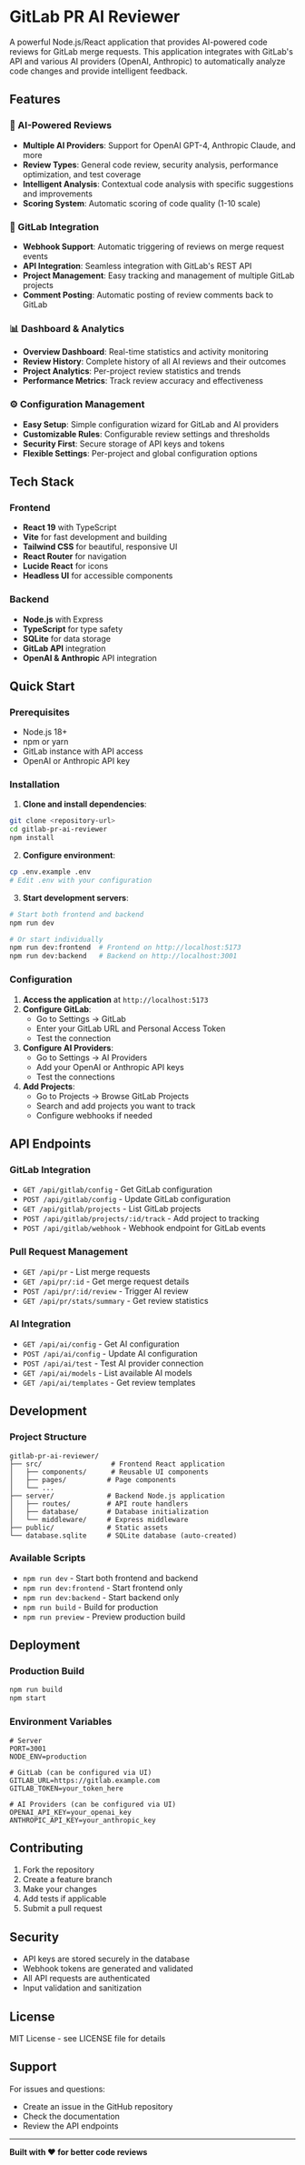 # GitLab PR AI Reviewer

A powerful Node.js/React application that provides AI-powered code reviews for GitLab merge requests. This application integrates with GitLab's API and various AI providers (OpenAI, Anthropic) to automatically analyze code changes and provide intelligent feedback.

## Features

### 🤖 AI-Powered Reviews
- **Multiple AI Providers**: Support for OpenAI GPT-4, Anthropic Claude, and more
- **Review Types**: General code review, security analysis, performance optimization, and test coverage
- **Intelligent Analysis**: Contextual code analysis with specific suggestions and improvements
- **Scoring System**: Automatic scoring of code quality (1-10 scale)

### 🔧 GitLab Integration
- **Webhook Support**: Automatic triggering of reviews on merge request events
- **API Integration**: Seamless integration with GitLab's REST API
- **Project Management**: Easy tracking and management of multiple GitLab projects
- **Comment Posting**: Automatic posting of review comments back to GitLab

### 📊 Dashboard & Analytics
- **Overview Dashboard**: Real-time statistics and activity monitoring
- **Review History**: Complete history of all AI reviews and their outcomes
- **Project Analytics**: Per-project review statistics and trends
- **Performance Metrics**: Track review accuracy and effectiveness

### ⚙️ Configuration Management
- **Easy Setup**: Simple configuration wizard for GitLab and AI providers
- **Customizable Rules**: Configurable review settings and thresholds
- **Security First**: Secure storage of API keys and tokens
- **Flexible Settings**: Per-project and global configuration options

## Tech Stack

### Frontend
- **React 19** with TypeScript
- **Vite** for fast development and building
- **Tailwind CSS** for beautiful, responsive UI
- **React Router** for navigation
- **Lucide React** for icons
- **Headless UI** for accessible components

### Backend
- **Node.js** with Express
- **TypeScript** for type safety
- **SQLite** for data storage
- **GitLab API** integration
- **OpenAI & Anthropic** API integration

## Quick Start

### Prerequisites
- Node.js 18+ 
- npm or yarn
- GitLab instance with API access
- OpenAI or Anthropic API key

### Installation

1. **Clone and install dependencies**:
```bash
git clone <repository-url>
cd gitlab-pr-ai-reviewer
npm install
```

2. **Configure environment**:
```bash
cp .env.example .env
# Edit .env with your configuration
```

3. **Start development servers**:
```bash
# Start both frontend and backend
npm run dev

# Or start individually
npm run dev:frontend  # Frontend on http://localhost:5173
npm run dev:backend   # Backend on http://localhost:3001
```

### Configuration

1. **Access the application** at `http://localhost:5173`
2. **Configure GitLab**:
   - Go to Settings → GitLab
   - Enter your GitLab URL and Personal Access Token
   - Test the connection
3. **Configure AI Providers**:
   - Go to Settings → AI Providers
   - Add your OpenAI or Anthropic API keys
   - Test the connections
4. **Add Projects**:
   - Go to Projects → Browse GitLab Projects
   - Search and add projects you want to track
   - Configure webhooks if needed

## API Endpoints

### GitLab Integration
- `GET /api/gitlab/config` - Get GitLab configuration
- `POST /api/gitlab/config` - Update GitLab configuration
- `GET /api/gitlab/projects` - List GitLab projects
- `POST /api/gitlab/projects/:id/track` - Add project to tracking
- `POST /api/gitlab/webhook` - Webhook endpoint for GitLab events

### Pull Request Management
- `GET /api/pr` - List merge requests
- `GET /api/pr/:id` - Get merge request details
- `POST /api/pr/:id/review` - Trigger AI review
- `GET /api/pr/stats/summary` - Get review statistics

### AI Integration
- `GET /api/ai/config` - Get AI configuration
- `POST /api/ai/config` - Update AI configuration
- `POST /api/ai/test` - Test AI provider connection
- `GET /api/ai/models` - List available AI models
- `GET /api/ai/templates` - Get review templates

## Development

### Project Structure
```
gitlab-pr-ai-reviewer/
├── src/                 # Frontend React application
│   ├── components/      # Reusable UI components
│   ├── pages/          # Page components
│   └── ...
├── server/             # Backend Node.js application
│   ├── routes/         # API route handlers
│   ├── database/       # Database initialization
│   └── middleware/     # Express middleware
├── public/             # Static assets
└── database.sqlite     # SQLite database (auto-created)
```

### Available Scripts
- `npm run dev` - Start both frontend and backend
- `npm run dev:frontend` - Start frontend only
- `npm run dev:backend` - Start backend only
- `npm run build` - Build for production
- `npm run preview` - Preview production build

## Deployment

### Production Build
```bash
npm run build
npm start
```

### Environment Variables
```env
# Server
PORT=3001
NODE_ENV=production

# GitLab (can be configured via UI)
GITLAB_URL=https://gitlab.example.com
GITLAB_TOKEN=your_token_here

# AI Providers (can be configured via UI)
OPENAI_API_KEY=your_openai_key
ANTHROPIC_API_KEY=your_anthropic_key
```

## Contributing

1. Fork the repository
2. Create a feature branch
3. Make your changes
4. Add tests if applicable
5. Submit a pull request

## Security

- API keys are stored securely in the database
- Webhook tokens are generated and validated
- All API requests are authenticated
- Input validation and sanitization

## License

MIT License - see LICENSE file for details

## Support

For issues and questions:
- Create an issue in the GitHub repository
- Check the documentation
- Review the API endpoints

---

**Built with ❤️ for better code reviews**
